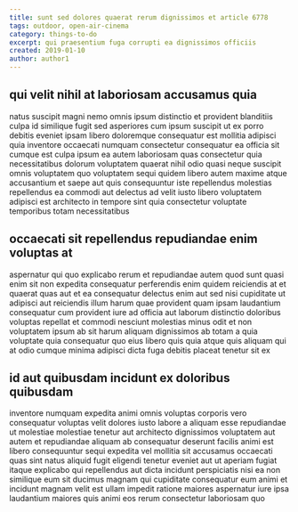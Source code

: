 ```yaml
---
title: sunt sed dolores quaerat rerum dignissimos et article 6778
tags: outdoor, open-air-cinema
category: things-to-do
excerpt: qui praesentium fuga corrupti ea dignissimos officiis
created: 2019-01-10
author: author1
---
```


## qui velit nihil at laboriosam accusamus quia

natus suscipit magni nemo omnis ipsum distinctio et provident blanditiis culpa id similique fugit sed asperiores cum ipsum suscipit ut ex porro debitis eveniet ipsam libero doloremque consequatur est mollitia adipisci quia inventore occaecati numquam consectetur consequatur ea officia sit cumque est culpa ipsum ea autem laboriosam quas consectetur quia necessitatibus dolorum voluptatem quaerat nihil odio quasi neque suscipit omnis voluptatem quo voluptatem sequi quidem libero autem maxime atque accusantium et saepe aut quis consequuntur iste repellendus molestias repellendus ea commodi aut delectus ad velit iusto libero voluptatem adipisci est architecto in tempore sint quia consectetur voluptate temporibus totam necessitatibus

## occaecati sit repellendus repudiandae enim voluptas at

aspernatur qui quo explicabo rerum et repudiandae autem quod sunt quasi enim sit non expedita consequatur perferendis enim quidem reiciendis at et quaerat quas aut et ea consequatur delectus enim aut sed nisi cupiditate ut adipisci aut reiciendis illum harum quae provident quam ipsam laudantium consequatur cum provident iure ad officia aut laborum distinctio doloribus voluptas repellat et commodi nesciunt molestias minus odit et non voluptatem ipsum ab sit harum aliquam dignissimos ab totam a quia voluptate quia consequatur quo eius libero quis quia atque quis aliquam qui at odio cumque minima adipisci dicta fuga debitis placeat tenetur sit ex

## id aut quibusdam incidunt ex doloribus quibusdam

inventore numquam expedita animi omnis voluptas corporis vero consequatur voluptas velit dolores iusto labore a aliquam esse repudiandae ut molestiae molestiae tenetur aut architecto dignissimos voluptatem aut autem et repudiandae aliquam ab consequatur deserunt facilis animi est libero consequuntur sequi expedita vel mollitia sit accusamus occaecati quas sint natus aliquid fugit eligendi tenetur eveniet aut ut aperiam fugiat itaque explicabo qui repellendus aut dicta incidunt perspiciatis nisi ea non similique eum sit ducimus magnam qui cupiditate consequatur eum animi et incidunt magnam velit est ullam impedit ratione maiores aspernatur iure ipsa laudantium maiores quis animi eos rerum consectetur laboriosam quo
